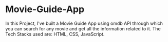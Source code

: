 # Movie-Guide-App
In this Project, I've built a Movie Guide App using omdb API through which you can search for any movie and get all the information related to it. The Tech Stacks used are: HTML, CSS, JavaScript.
